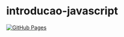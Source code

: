 # introducao-javascript



<a href="https://carloshsrosa.github.io/introducao-javascript/" target="_blank"><img src="https://img.shields.io/badge/-Pages-000000?&logo=github" alt="GitHub Pages"></a>
